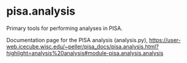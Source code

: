 # pisa.analysis

Primary tools for performing analyses in PISA.

Documentation page for the PISA analysis (analysis.py),
https://user-web.icecube.wisc.edu/~peller/pisa_docs/pisa.analysis.html?highlight=analysis%20analysis#module-pisa.analysis.analysis
